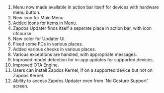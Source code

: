 1. Menu now made available in action bar itself for devices with hardware menu button.
2. New icon for Main Menu.
3. Added icons for items in Menu.
4. Zapdos Updater finds itself a seperate place in action bar, with icon ofcourse.
5. New color for Updater UI.
6. Fixed some FCs in various places.
7. Added various checks in various places.
8. Various exceptions are handled, with appropriate messages.
9. Improved model detection for in-app updates for supported devices.
10. Improved OTA Engine.
11. Users can install Zapdos Kernel, if on a supported device but not on Zapdos Kernel.
12. Ability to access Zapdos Updater even from 'No Gesture Support' screen.
